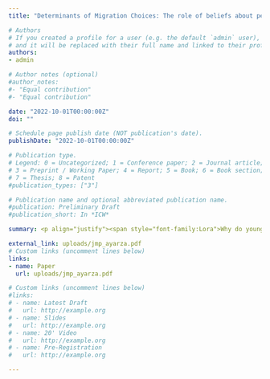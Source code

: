 ```yaml
---
title: "Determinants of Migration Choices: The role of beliefs about pecuniary and nonpecuniary outcomes"

# Authors
# If you created a profile for a user (e.g. the default `admin` user), write the username (folder name) here
# and it will be replaced with their full name and linked to their profile.
authors:
- admin

# Author notes (optional)
#author_notes:
#- "Equal contribution"
#- "Equal contribution"

date: "2022-10-01T00:00:00Z"
doi: ""

# Schedule page publish date (NOT publication's date).
publishDate: "2022-10-01T00:00:00Z"

# Publication type.
# Legend: 0 = Uncategorized; 1 = Conference paper; 2 = Journal article;
# 3 = Preprint / Working Paper; 4 = Report; 5 = Book; 6 = Book section;
# 7 = Thesis; 8 = Patent
#publication_types: ["3"]

# Publication name and optional abbreviated publication name.
#publication: Preliminary Draft
#publication_short: In *ICW*

summary: <p align="justify"><span style="font-family:Lora">Why do young adults migrate? This paper studies the reasons behind migration choices of young, highly educated individuals from lagging-behind regions. I collect a rich dataset on subjective expectations at the time when respondents are making their choice of whether to migrate out of Andalusia, one of the poorest regions of Spain. I then use the data to estimate a life-cycle model of migration choice, taking migration duration into account. Crucially, the collected data allow me to separate preferences from beliefs and to distinguish between pecuniary and nonpecuniary factors. Regarding pecuniary factors, I find that migration decisions are more sensitive to earnings, followed by the prospects of full-time employment and a better match between studies and job. Although there is sorting on expected labor market outcomes, my results show that the set of nonpecuniary factors such as being close to family and quality of social life, play a larger role in choosing whether to migrate. Given the large expected likelihood of short-term migration, I study the reasons for planning to migrate temporarily. Counterfactual exercises show that a human capital acquisition strategy plays a small role on the plan to migrate short-term. Instead, expected short-term migration is largely motivated by preferences for nonpecuniary outcomes.</span>

external_link: uploads/jmp_ayarza.pdf
# Custom links (uncomment lines below)
links:
- name: Paper
  url: uploads/jmp_ayarza.pdf

# Custom links (uncomment lines below)
#links:
# - name: Latest Draft
#   url: http://example.org
# - name: Slides
#   url: http://example.org
# - name: 20' Video
#   url: http://example.org
# - name: Pre-Registration
#   url: http://example.org

---
```



